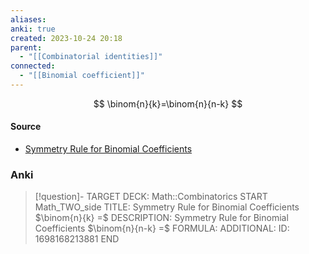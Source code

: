 ```yaml
---
aliases: 
anki: true
created: 2023-10-24 20:18
parent:
  - "[[Combinatorial identities]]"
connected:
  - "[[Binomial coefficient]]"
---
```

$$
\binom{n}{k}=\binom{n}{n-k}
$$

#### Source
- [Symmetry Rule for Binomial Coefficients](https://proofwiki.org/wiki/Symmetry_Rule_for_Binomial_Coefficients "Symmetry Rule for Binomial Coefficients")


### Anki
> [!question]-
TARGET DECK: Math::Combinatorics
START
Math_TWO_side
TITLE: Symmetry Rule for Binomial Coefficients $\binom{n}{k} =$
DESCRIPTION: Symmetry Rule for Binomial Coefficients $\binom{n}{n-k} =$
FORMULA: 
ADDITIONAL:
ID: 1698168213881
END









